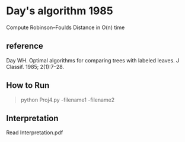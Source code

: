 # Day's algorithm 1985
Compute Robinson–Foulds Distance in O(n) time

## reference   
Day WH. Optimal algorithms for comparing trees with labeled leaves. J Classif. 1985; 2(1):7–28.   

## How to Run
> python Proj4.py -filename1 -filename2

## Interpretation
Read Interpretation.pdf
